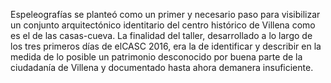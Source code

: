 Espeleografías se planteó como un primer y necesario paso para visibilizar un conjunto arquitectónico identitario del centro histórico de Villena como es el de las casas-cueva. La finalidad del taller, desarrollado a lo largo de los tres primeros días de elCASC 2016, era la de identificar y describir en la medida de lo posible un patrimonio desconocido por buena parte de la ciudadanía de Villena y documentado hasta ahora demanera insuficiente.
